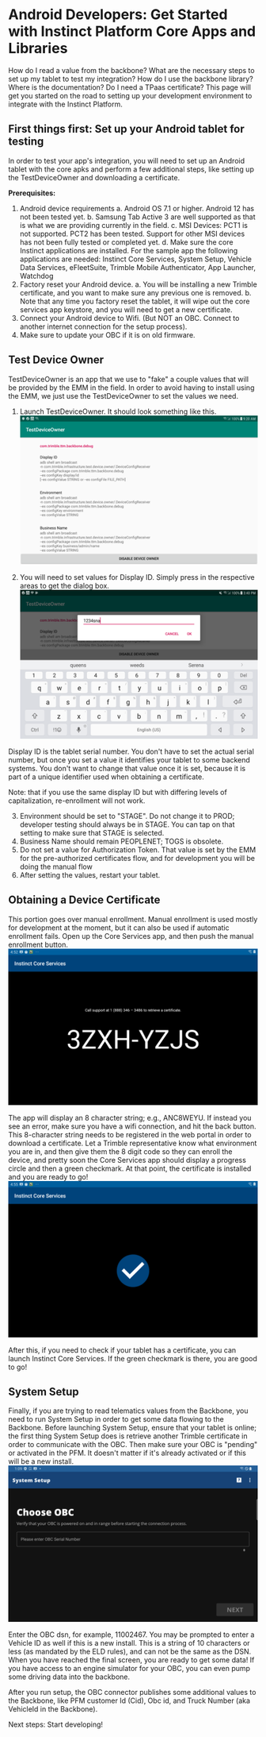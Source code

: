# Android Developers: Get Started with Instinct Platform Core Apps and Libraries
How do I read a value from the backbone? What are the necessary steps to set up my tablet to test my integration? How do I use the backbone library? Where is the documentation? Do I need a TPaas certificate? 
This page will get you started on the road to setting up your development environment to integrate with the Instinct Platform.

## First things first: Set up your Android tablet for testing

In order to test your app's integration, you will need to set up an Android tablet with the core apks and perform a few additional steps, like setting up the TestDeviceOwner and downloading a certificate.

**Prerequisites:**
1. Android device requirements
    a. Android OS 7.1 or higher. Android 12 has not been tested yet.
    b. Samsung Tab Active 3 are well supported as that is what we are providing currently in the field.
    c. MSI Devices: PCT1 is not supported. PCT2 has been tested. Support for other MSI devices has not been fully tested or completed yet.
    d. Make sure the core Instinct applications are installed. For the sample app the following applications are needed: 
        Instinct Core Services,
        System Setup,
        Vehicle Data Services,
        eFleetSuite,
        Trimble Mobile Authenticator,
        App Launcher,
        Watchdog
2. Factory reset your Android device.
    a. You will be installing a new Trimble certificate, and you want to make sure any previous one is removed.
    b. Note that any time you factory reset the tablet, it will wipe out the core services app keystore, and you will need to get a new certificate.
3. Connect your Android device to Wifi. (But NOT an OBC. Connect to another internet connection for the setup process).
4. Make sure to update your OBC if it is on old firmware.

## Test Device Owner

TestDeviceOwner is an app that we use to "fake" a couple values that will be provided by the EMM in the field. 
In order to avoid having to install using the EMM, we just use the TestDeviceOwner to set the values we need.

1. Launch TestDeviceOwner. It should look something like this.
   ![alt-text](./img/TestDeviceOwner.png "TestDeviceOwnerApp")

2. You will need to set values for Display ID. Simply press in the respective areas to get the dialog box.
   ![alt-text](./img/TestDeviceOwnerDisplalyID.png "TestDeviceOwnerApp")

Display ID is the tablet serial number. You don't have to set the actual serial number, but once you set a value it identifies your tablet to some backend systems. 
You don't want to change that value once it is set, because it is part of a unique identifier used when obtaining a certificate.

Note: that if you use the same display ID but with differing levels of capitalization, re-enrollment will not work.

3. Environment should be set to "STAGE". Do not change it to PROD; developer testing should always be in STAGE. You can tap on that setting to make sure that STAGE is selected.
4. Business Name should remain PEOPLENET; TOGS is obsolete. 
5. Do not set a value for Authorization Token. That value is set by the EMM for the pre-authorized certificates flow, 
   and for development you will be doing the manual flow
6. After setting the values, restart your tablet.

## Obtaining a Device Certificate
This portion goes over manual enrollment. Manual enrollment is used mostly for development at the moment, but it can also be used if automatic enrollment fails.
Open up the Core Services app, and then push the manual enrollment button.
![alt-text](./img/DeviceEnrollmentCode.png "Core Services Screenshot")

The app will display an 8 character string; e.g., ANC8WEYU. If instead you see an error, make sure you have a wifi connection, and hit the back button. This 8-character string needs to be registered in the web portal in order to download a certificate. Let a Trimble representative know what environment you are in, and then give them the 8 digit code so they can enroll the device, 
and pretty soon the Core Services app should display a progress circle and then a green checkmark. At that point, the certificate is installed and you are ready to go!
![alt-text](./img/DeviceEnrollmentCheckmark.png "Core Services Screenshot")


After this, if you need to check if your tablet has a certificate, you can launch Instinct Core Services. If the green checkmark is there, you are good to go!

## System Setup
Finally, if you are trying to read telematics values from the Backbone, you need to run System Setup in order to get some data flowing to the Backbone. 
Before launching System Setup, ensure that your tablet is online; the first thing System Setup does is retrieve another Trimble certificate in order to communicate with the OBC. 
Then make sure your OBC is "pending" or activated in the PFM. It doesn't matter if it's already activated or if this will be a new install.
![alt-text](./img/SystemSetupApp.png "SystemSetupApp Screenshot")

Enter the OBC dsn, for example, 11002467. You may be prompted to enter a Vehicle ID as well if this is a new install. This is a string of 10 characters or less (as mandated by the ELD rules), 
and can not be the same as the DSN. When you have reached the final screen, you are ready to get some data! If you have access to an engine simulator for your OBC, you can even pump some driving data into the backbone.

After you run setup, the OBC connector publishes some additional values to the Backbone, like PFM customer Id (Cid), Obc id, and Truck Number (aka VehicleId in the Backbone).

Next steps: Start developing!